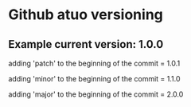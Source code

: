 # Github atuo versioning

## Example current version: 1.0.0

adding 'patch' to the beginning of the commit = 1.0.1

adding 'minor' to the beginning of the commit = 1.1.0

adding 'major' to the beginning of the commit = 2.0.0
